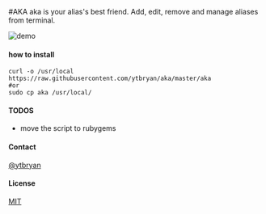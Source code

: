 #AKA
aka is your alias's best friend. Add, edit, remove and manage aliases from terminal.

![demo](gif/demo.gif)


#### how to install
```
curl -o /usr/local https://raw.githubusercontent.com/ytbryan/aka/master/aka 
#or
sudo cp aka /usr/local/
```

#### TODOS
- move the script to rubygems

#### Contact
[@ytbryan](http://twitter.com/ytbryan)

#### License
[MIT ](http://www.opensource.org/licenses/MIT)
